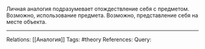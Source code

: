 Личная аналогия подразумевает отождествление себя с предметом. Возможно, использование предмета. Возможно, представление себя на месте объекта. 

___
Relations: [[Аналогия]] 
Tags: #theory 
References: 
Query: 